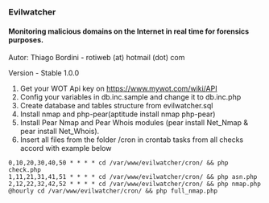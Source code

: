 ### Evilwatcher
#### Monitoring malicious domains on the Internet in real time for forensics purposes. 

Autor: Thiago Bordini - rotiweb (at) hotmail (dot) com

Version - Stable 1.0.0

1. Get your WOT Api key on https://www.mywot.com/wiki/API
2. Config your variables in db.inc.sample and change it to db.inc.php
3. Create database and tables structure from evilwatcher.sql
4. Install nmap and php-pear(aptitude install nmap php-pear)
5. Install Pear Nmap and Pear Whois modules (pear install Net_Nmap & pear install Net_Whois).
6. Insert all files from the folder /cron in crontab tasks from all checks accord with example below
```
0,10,20,30,40,50 * * * * cd /var/www/evilwatcher/cron/ && php check.php
1,11,21,31,41,51 * * * * cd /var/www/evilwatcher/cron/ && php asn.php
2,12,22,32,42,52 * * * * cd /var/www/evilwatcher/cron/ && php nmap.php
@hourly cd /var/www/evilwatcher/cron/ && php full_nmap.php
```